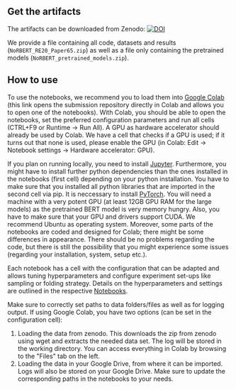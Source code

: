 ## Get the artifacts
The artifacts can be downloaded from Zenodo: [![DOI](https://zenodo.org/badge/DOI/10.5281/zenodo.3837375.svg)](https://doi.org/10.5281/zenodo.3837375)

We provide a file containing all code, datasets and results (`NoRBERT_RE20_Paper65.zip`) as well as a file only containing the pretrained models (`NoRBERT_pretrained_models.zip`).

## How to use
To use the notebooks, we recommend you to load them into [Google Colab](https://colab.research.google.com/github/tobhey/NoRBERT) (this link opens the submission repository directly in Colab and allows you to open one of the notebooks).
With Colab, you should be able to open the notebooks, set the preferred configuration parameters and run all cells (CTRL+F9 or Runtime -> Run All).
A GPU as hardware accelerator should already be used by Colab.
We have a cell that checks if a GPU is used; if it turns out that none is used, please enable the GPU (in Colab: Edit -> Notebook settings -> Hardware accelerator: GPU).

If you plan on running locally, you need to install [Jupyter](https://jupyter.org/install).
Furthermore, you might have to install further python dependencies than the ones installed in the notebooks (first cell) depending on your python installation.
You have to make sure that you installed all python libraries that are imported in the second cell via pip.
It is neccessary to install [PyTorch](https://pytorch.org/get-started/locally/#start-locally).
You will need a machine with a very potent GPU (at least 12GB GPU RAM for the large models) as the pretrained BERT model is very memory hungry.
Also, you have to make sure that your GPU and drivers support CUDA.
We recommend Ubuntu as operating system.
Moreover, some parts of the notebooks are coded and designed for Colab; there might be some differences in appearance.
There should be no problems regarding the code, but there is still the possibility that you might experience some issues (regarding your installation, system, setup etc.).

Each notebook has a cell with the configuration that can be adapted and allows tuning hyperparameters and configure experiment set-ups like sampling or folding strategy.
Details on the hyperparameters and settings are outlined in the respective [Notebooks](./Code/).

Make sure to correctly set paths to data folders/files as well as for logging output.
If using Google Colab, you have two options (can be set in the configuration cell):
1. Loading the data from zenodo. This downloads the zip from zenodo using wget and extracts the needed data set. The log will be stored in the working directory. You can access everything in Colab by browsing to the "Files" tab on the left.
2. Loading the data in your Google Drive, from where it can be imported. Logs will also be stored on your Google Drive.
Make sure to update the corresponding paths in the notebooks to your needs.
